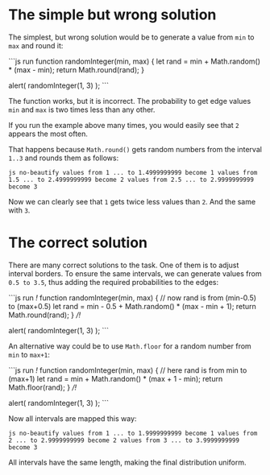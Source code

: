 # The simple but wrong solution

The simplest, but wrong solution would be to generate a value from `min` to `max` and round it:

\`\`\`js run function randomInteger(min, max) { let rand = min + Math.random() \* (max - min); return Math.round(rand); }

alert( randomInteger(1, 3) ); \`\`\`

The function works, but it is incorrect. The probability to get edge values `min` and `max` is two times less than any other.

If you run the example above many times, you would easily see that `2` appears the most often.

That happens because `Math.round()` gets random numbers from the interval `1..3` and rounds them as follows:

`js no-beautify values from 1 ... to 1.4999999999 become 1 values from 1.5 ... to 2.4999999999 become 2 values from 2.5 ... to 2.9999999999 become 3`

Now we can clearly see that `1` gets twice less values than `2`. And the same with `3`.

# The correct solution

There are many correct solutions to the task. One of them is to adjust interval borders. To ensure the same intervals, we can generate values from `0.5 to 3.5`, thus adding the required probabilities to the edges:

\`\`\`js run _!_ function randomInteger(min, max) { // now rand is from (min-0.5) to (max+0.5) let rand = min - 0.5 + Math.random() \* (max - min + 1); return Math.round(rand); } _/!_

alert( randomInteger(1, 3) ); \`\`\`

An alternative way could be to use `Math.floor` for a random number from `min` to `max+1`:

\`\`\`js run _!_ function randomInteger(min, max) { // here rand is from min to (max+1) let rand = min + Math.random() \* (max + 1 - min); return Math.floor(rand); } _/!_

alert( randomInteger(1, 3) ); \`\`\`

Now all intervals are mapped this way:

`js no-beautify values from 1 ... to 1.9999999999 become 1 values from 2 ... to 2.9999999999 become 2 values from 3 ... to 3.9999999999 become 3`

All intervals have the same length, making the final distribution uniform.
